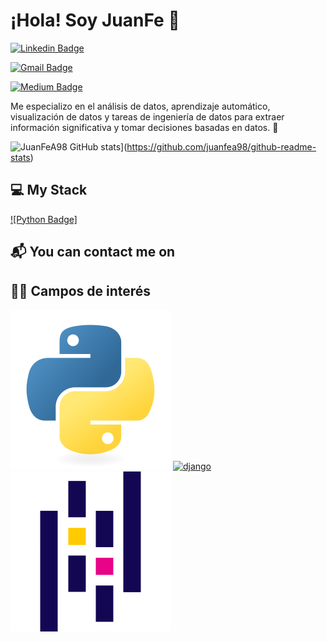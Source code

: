 # ¡Hola! Soy JuanFe 👋

[![Linkedin Badge](https://img.shields.io/badge/-Juan_Felipe_Martinez-0072b1?style=flat&logo=Linkedin&logoColor=white)](https://www.linkedin.com/in/juanfe-martínez/ "Connect on LinkedIn")

[![Gmail Badge](https://img.shields.io/badge/-jmartinezbernal02@gmail.com-c14438?style=flat&logo=Gmail&logoColor=white)](mailto:jmartinezbernal02@gmail.com "Connect via Email")

[![Medium Badge](https://img.shields.io/badge/JuanFe_Martinez-12100E?style=for-the-badge&logo=medium&logoColor=white)](https://medium.com/@juanfe98 "Follow on Medium")


Me especializo en el análisis de datos, aprendizaje automático, visualización de datos y tareas de ingeniería de datos para extraer información significativa y tomar decisiones basadas en datos.
🚀

![JuanFeA98 GitHub stats](https://github-readme-stats.vercel.app/api?username=juanfea98&theme=dark&hide=contribs,prs&show_icons=True)](https://github.com/juanfea98/github-readme-stats)

## 💻 My Stack

[![Python Badge]](https://img.shields.io/badge/Python-3776AB?style=for-the-badge&logo=python&logoColor=white)

## 📬 You can contact me on



## 👨‍🔬 Campos de interés

[![python](https://raw.githubusercontent.com/devicons/devicon/master/icons/python/python-original.svg)](https://www.python.org)
[![django](https://cdn.worldvectorlogo.com/logos/django.svg)](https://www.djangoproject.com/)
[![pandas](https://raw.githubusercontent.com/devicons/devicon/2ae2a900d2f041da66e950e4d48052658d850630/icons/pandas/pandas-original.svg)](https://pandas.pydata.org/)
